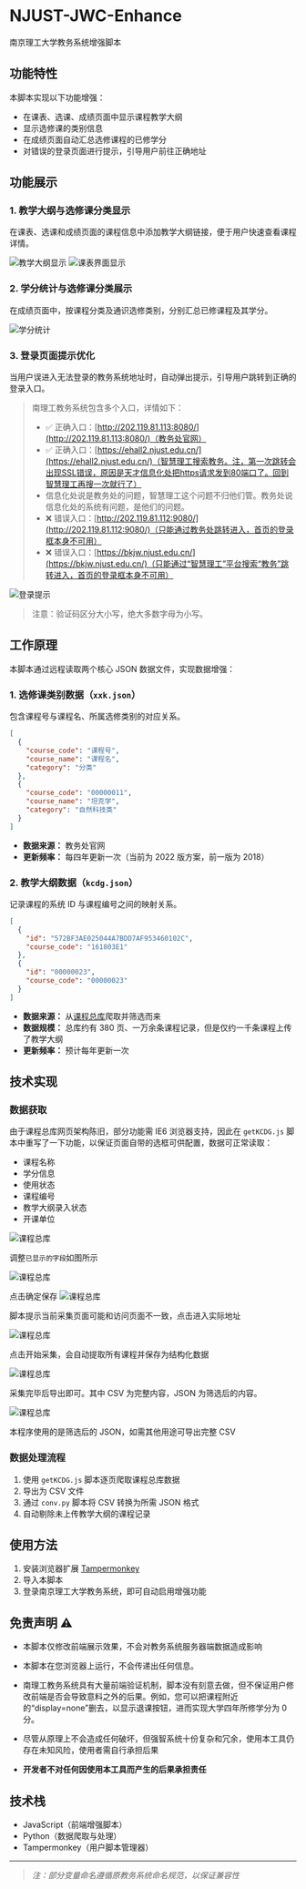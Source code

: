 # NJUST-JWC-Enhance

南京理工大学教务系统增强脚本

## 功能特性

本脚本实现以下功能增强：

* 在课表、选课、成绩页面中显示课程教学大纲
* 显示选修课的类别信息
* 在成绩页面自动汇总选修课程的已修学分
* 对错误的登录页面进行提示，引导用户前往正确地址

## 功能展示

### 1. 教学大纲与选修课分类显示

在课表、选课和成绩页面的课程信息中添加教学大纲链接，便于用户快速查看课程详情。

![教学大纲显示](/docs/static/select_class.png)
![课表界面显示](/docs/static/time_table.png)

### 2. 学分统计与选修课分类展示

在成绩页面中，按课程分类及通识选修类别，分别汇总已修课程及其学分。

![学分统计](/docs/static/catag.png)

### 3. 登录页面提示优化

当用户误进入无法登录的教务系统地址时，自动弹出提示，引导用户跳转到正确的登录入口。

> 南理工教务系统包含多个入口，详情如下：
> 
> * ✅ 正确入口：[http://202.119.81.113:8080/](http://202.119.81.113:8080/)（教务处官网）
> *  ✅ 正确入口：[https://ehall2.njust.edu.cn/](https://ehall2.njust.edu.cn/)（智慧理工搜索教务。注，第一次跳转会出现SSL错误，原因是天才信息化处把https请求发到80端口了。回到智慧理工再搜一次就行了）
> *  信息化处说是教务处的问题，智慧理工这个问题不归他们管。教务处说信息化处的系统有问题，是他们的问题。
> * ❌ 错误入口：[http://202.119.81.112:9080/](http://202.119.81.112:9080/)（只能通过教务处跳转进入，首页的登录框本身不可用）
> * ❌ 错误入口：[https://bkjw.njust.edu.cn/](https://bkjw.njust.edu.cn/)（只能通过“智慧理工”平台搜索“教务”跳转进入，首页的登录框本身不可用）

![登录提示](/docs/static/login_notice.png)

> 注意：验证码区分大小写，绝大多数字母为小写。



## 工作原理

本脚本通过远程读取两个核心 JSON 数据文件，实现数据增强：

### 1. 选修课类别数据（`xxk.json`）

包含课程号与课程名、所属选修类别的对应关系。

```json
[
  {
    "course_code": "课程号",
    "course_name": "课程名",
    "category": "分类"
  },
  {
    "course_code": "00000011",
    "course_name": "坦克学",
    "category": "自然科技类"
  }
]
```

* **数据来源：** 教务处官网
* **更新频率：** 每四年更新一次（当前为 2022 版方案，前一版为 2018）

### 2. 教学大纲数据（`kcdg.json`）

记录课程的系统 ID 与课程编号之间的映射关系。

```json
[
  {
    "id": "572BF3AE025044A7BDD7AF953460102C",
    "course_code": "161803E1"
  },
  {
    "id": "00000023",
    "course_code": "00000023"
  }
]
```

* **数据来源：** 从[课程总库](http://202.119.81.112:9080/njlgdx/pyfa/kcdgxz)爬取并筛选而来
* **数据规模：** 总库约有 380 页、一万余条课程记录，但是仅约一千条课程上传了教学大纲
* **更新频率：** 预计每年更新一次

## 技术实现

### 数据获取

由于课程总库网页架构陈旧，部分功能需 IE6 浏览器支持，因此在 `getKCDG.js` 脚本中重写了一下功能，以保证页面自带的选框可供配置，数据可正常读取：

* 课程名称
* 学分信息
* 使用状态
* 课程编号
* 教学大纲录入状态
* 开课单位
  

![课程总库](docs/static/kczk0.png)

调整```已显示的字段```如图所示

![课程总库](docs/static/kczk.png)

点击确定保存
![课程总库](docs/static/kczk2.png)

脚本提示当前采集页面可能和访问页面不一致，点击进入实际地址

![课程总库](docs/static/kczk3.png)

点击开始采集，会自动提取所有课程并保存为结构化数据

![课程总库](docs/static/kczk4.png)

采集完毕后导出即可。其中 CSV 为完整内容，JSON 为筛选后的内容。

![课程总库](docs/static/kczk5.png)

本程序使用的是筛选后的 JSON，如需其他用途可导出完整 CSV


### 数据处理流程

1. 使用 `getKCDG.js` 脚本逐页爬取课程总库数据
2. 导出为 CSV 文件
3. 通过 `conv.py` 脚本将 CSV 转换为所需 JSON 格式
4. 自动剔除未上传教学大纲的课程记录

## 使用方法

1. 安装浏览器扩展 [Tampermonkey](https://www.tampermonkey.net/)
2. 导入本脚本
3. 登录南京理工大学教务系统，即可自动启用增强功能

## 免责声明 ⚠️

* 本脚本仅修改前端展示效果，不会对教务系统服务器端数据造成影响

* 本脚本在您浏览器上运行，不会传递出任何信息。
  
* 南理工教务系统具有大量前端验证机制，脚本没有刻意去做，但不保证用户修改前端是否会导致意料之外的后果。例如，您可以把课程附近的“display=none”删去，以显示退课按钮，进而实现大学四年所修学分为 0 分。

* 尽管从原理上不会造成任何破坏，但强智系统十份复杂和冗余，使用本工具仍存在未知风险，使用者需自行承担后果
  
* **开发者不对任何因使用本工具而产生的后果承担责任**

## 技术栈

* JavaScript（前端增强脚本）
* Python（数据爬取与处理）
* Tampermonkey（用户脚本管理器）

---

> *注：部分变量命名遵循原教务系统命名规范，以保证兼容性*
